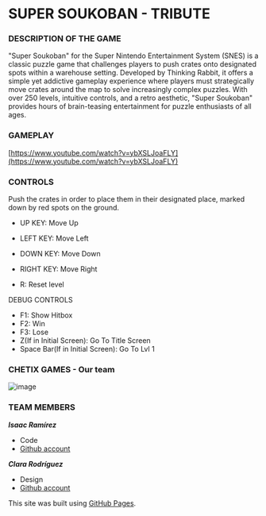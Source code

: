 # SUPER SOUKOBAN - TRIBUTE


### DESCRIPTION OF THE GAME

"Super Soukoban" for the Super Nintendo Entertainment System (SNES) is a classic puzzle game that challenges players to push crates onto designated spots within a warehouse setting. 
Developed by Thinking Rabbit, it offers a simple yet addictive gameplay experience where players must strategically move crates around the map to solve increasingly complex puzzles. 
With over 250 levels, intuitive controls, and a retro aesthetic, "Super Soukoban" provides hours of brain-teasing entertainment for puzzle enthusiasts of all ages.

### GAMEPLAY

[https://www.youtube.com/watch?v=ybXSLJoaFLY](https://www.youtube.com/watch?v=ybXSLJoaFLY)

### CONTROLS

Push the crates in order to place them in their designated place, marked down by red spots on the ground.

- UP KEY: Move Up
- LEFT KEY: Move Left
- DOWN KEY: Move Down
- RIGHT KEY: Move Right

- R: Reset level

DEBUG CONTROLS

- F1: Show Hitbox
- F2: Win
- F3: Lose
- Z(If in Initial Screen): Go To Title Screen
- Space Bar(If in Initial Screen): Go To Lvl 1

### CHETIX GAMES - Our team

![image](https://github.com/Kopeke4/chetixgames.github.io/assets/160216289/59fde098-beac-4641-9f02-1ae950cc6c16)

### TEAM MEMBERS

***Isaac Ramírez***
+ Code
+ [Github account](https://github.com/Bekun67)
  
***Clara Rodríguez***
+ Design
+ [Github account](https://github.com/Kopeke4)


This site was built using [GitHub Pages](https://pages.github.com/).

